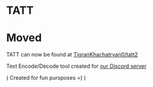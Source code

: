 # TATT

# Moved
TATT can now be found at [TigranKhachatryan0/tatt2](https://github.com/TigranKhachatryan0/tatt2)

Text Encode/Decode tool created for [our Discord server](https://discord.gg/rMKmCfqH)

( Created for fun pursposes =) )
